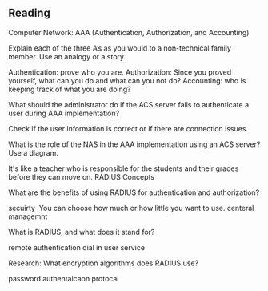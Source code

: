 ## Reading 
Computer Network: AAA (Authentication, Authorization, and Accounting)

Explain each of the three A’s as you would to a non-technical family member. Use an analogy or a story.

Authentication: prove who you are.
Authorization: Since you proved yourself, what can you do and what can you not do?
Accounting: who is keeping track of what you are doing?

What should the administrator do if the ACS server fails to authenticate a user during AAA implementation?

Check if the user information is correct or if there are connection issues.

What is the role of the NAS in the AAA implementation using an ACS server? Use a diagram.

It's like a teacher who is responsible for the students and their grades before they can move on.
RADIUS Concepts

What are the benefits of using RADIUS for authentication and authorization?

secuirty 
You can choose how much or how little you want to use.
centeral managemnt 

What is RADIUS, and what does it stand for?

remote authentication dial in user service

Research: What encryption algorithms does RADIUS use?

password authentaicaon protocal
 
 
